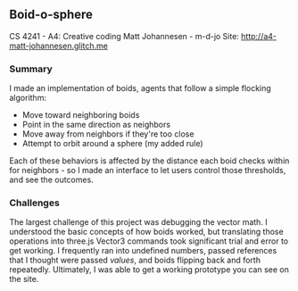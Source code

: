 ## Boid-o-sphere
CS 4241 - A4: Creative coding
Matt Johannesen - m-d-jo
Site: http://a4-matt-johannesen.glitch.me

### Summary
I made an implementation of boids, agents that follow a simple flocking algorithm:
- Move toward neighboring boids
- Point in the same direction as neighbors
- Move away from neighbors if they're too close
- Attempt to orbit around a sphere (my added rule)

Each of these behaviors is affected by the distance each boid checks within for neighbors - so I made an interface to let users control those thresholds, and see the outcomes.

### Challenges
The largest challenge of this project was debugging the vector math.  I understood the basic concepts of how boids worked, but translating those operations into three.js Vector3 commands took significant trial and error to get working.  I frequently ran into undefined numbers, passed references that I thought were passed *values*, and boids flipping back and forth repeatedly.  Ultimately, I was able to get a working prototype you can see on the site.
